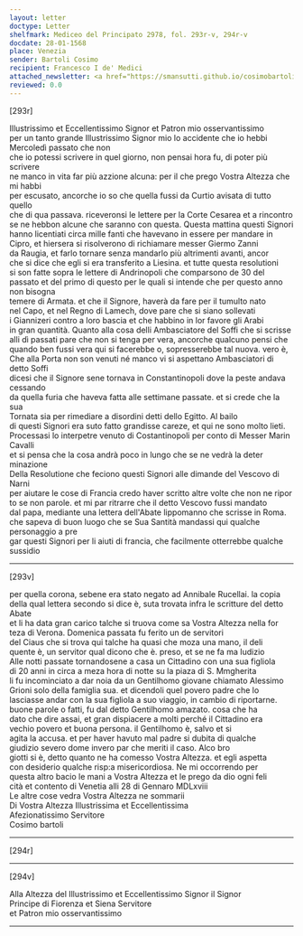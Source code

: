 ```yaml
---
layout: letter
doctype: Letter
shelfmark: Mediceo del Principato 2978, fol. 293r-v, 294r-v
docdate: 28-01-1568
place: Venezia
sender: Bartoli Cosimo
recipient: Francesco I de' Medici
attached_newsletter: <a href="https://smansutti.github.io/cosimobartoli/texts/3080_003/">3080_003</a>
reviewed: 0.0
---
```


[293r]  
  
  
Illustrissimo et Eccellentissimo Signor et Patron mio osservantissimo  
per un tanto grande Illustrissimo Signor mio lo accidente che io hebbi Mercoledì passato che non  
che io potessi scrivere in quel giorno, non pensai hora fu, di poter più scrivere  
ne manco in vita far più azzione alcuna: per il che prego Vostra Altezza che mi habbi  
per escusato, ancorche io so che quella fussi da Curtio avisata di tutto quello  
che di qua passava. riceveronsi le lettere per la Corte Cesarea et a rincontro  
se ne hebbon alcune che saranno con questa. Questa mattina questi Signori  
hanno licentiati circa mille fanti che havevano in essere per mandare in  
Cipro, et hiersera si risolverono di richiamare messer Giermo Zanni  
da Raugia, et farlo tornare senza mandarlo più altrimenti avanti, ancor  
che si dice che egli si era transferito a Liesina. et tutte questa resolutioni  
si son fatte sopra le lettere di Andrinopoli che comparsono de 30 del  
passato et del primo di questo per le quali si intende che per questo anno non bisogna  
temere di Armata. et che il Signore, haverà da fare per il tumulto nato  
nel Capo, et nel Regno di Lamech, dove pare che si siano sollevati  
i Giannizeri contro a loro bascia et che habbino in lor favore gli Arabi  
in gran quantità. Quanto alla cosa delli Ambasciatore del Soffi che si scrisse  
alli dì passati pare che non si tenga per vera, ancorche qualcuno pensi che  
quando ben fussi vera qui si facerebbe o, sopresserebbe tal nuova. vero è,  
Che alla Porta non son venuti né manco vi si aspettano Ambasciatori di detto Soffi  
dicesi che il Signore sene tornava in Constantinopoli dove la peste andava cessando  
da quella furia che haveva fatta alle settimane passate. et si crede che la sua  
Tornata sia per rimediare a disordini detti dello Egitto. Al bailo  
di questi Signori era suto fatto grandisse careze, et qui ne sono molto lieti.  
Processasi lo interpetre venuto di Costantinopoli per conto di Messer Marin Cavalli  
et si pensa che la cosa andrà poco in lungo che se ne vedrà la deter  
minazione  
Della Resolutione che feciono questi Signori alle dimande del Vescovo di Narni  
per aiutare le cose di Francia credo haver scritto altre volte che non ne ripor  
to se non parole. et mi par ritrarre che il detto Vescovo fussi mandato  
dal papa, mediante una lettera dell'Abate lippomanno che scrisse in Roma.  
che sapeva di buon luogo che se Sua Santità mandassi qui qualche personaggio a pre  
gar questi Signori per li aiuti di francia, che facilmente otterrebbe qualche sussidio  
  
---  

[293v]  
  
  
per quella corona, sebene era stato negato ad Annibale Rucellai. la copia  
della qual lettera secondo si dice è, suta trovata infra le scritture del detto Abate  
et li ha data gran carico talche si truova come sa Vostra Altezza nella for  
teza di Verona. Domenica passata fu ferito un de servitori  
del Ciaus che si trova qui talche ha quasi che moza una mano, il deli  
quente è, un servitor qual dicono che è. preso, et se ne fa ma Iudizio  
Alle notti passate tornandosene a casa un Cittadino con una sua figliola  
di 20 anni in circa a meza hora di notte su la piaza di S. Mmgherita  
li fu incominciato a dar noia da un Gentilhomo giovane chiamato Alessimo  
Grioni solo della famiglia sua. et dicendoli quel povero padre che lo  
lasciasse andar con la sua figliola a suo viaggio, in cambio di riportarne.  
buone parole o fatti, fu dal detto Gentilhomo amazato. cosa che ha  
dato che dire assai, et gran dispiacere a molti perché il Cittadino era  
vechio povero et buona persona. il Gentilhomo è, salvo et si  
agita la accusa. et per haver havuto mal padre si dubita di qualche  
giudizio severo dome invero par che meriti il caso. Alco bro  
giotti si è, detto quanto ne ha comesso Vostra Altezza. et egli aspetta  
con desiderio qualche risp:a misericordiosa. Ne mi occorrendo per  
questa altro bacio le mani a Vostra Altezza et le prego da dio ogni feli  
cità et contento di Venetia alli 28 di Gennaro MDLxviii  
Le altre cose vedra Vostra Altezza ne sommarii  
Di Vostra Altezza Illustrissima et Eccellentissima  
Afezionatissimo Servitore  
Cosimo bartoli  
  
---  

[294r]  
  
  
  
---  

[294v]  
  
  
Alla Altezza del Illustrissimo et Eccellentissimo Signor il Signor  
Principe di Fiorenza et Siena Servitore  
et Patron mio osservantissimo  
  
---  

